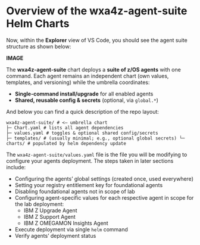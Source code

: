 # Overview of the wxa4z-agent-suite Helm Charts

Now, within the **Explorer** view of VS Code, you should see the agent suite structure as shown below:

**IMAGE**


The **wxa4z-agent-suite** chart deploys a **suite of z/OS agents** with one command. Each agent remains an independent chart (own values, templates, and versioning) while the umbrella coordinates:

* **Single-command install/upgrade** for all enabled agents
* **Shared, reusable config & secrets** (optional, via `global.*`)


And below you can find a quick description of the repo layout:
```
wxa4z-agent-suite/ # <— umbrella chart
├─ Chart.yaml # lists all agent dependencies
├─ values.yaml # toggles & optional shared config/secrets
├─ templates/ # (usually minimal; e.g., optional global secrets) └─ charts/ # populated by helm dependency update
```

The `wxa4z-agent-suite/values.yaml` file is the file you will be modifying to configure your agents deployment. The steps taken in later sections include:

- Configuring the agents’ global settings (created once, used everywhere)
- Setting your registry entitlement key for foundational agents
- Disabling foundational agents not in scope of lab
- Configuring agent-specific values for each respective agent in scope for the lab deployment:
  - IBM Z Upgrade Agent
  - IBM Z Support Agent
  - IBM Z OMEGAMON Insights Agent
- Execute deployment via single `helm` command
- Verify agents’ deployment status